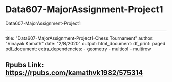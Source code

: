 # Data607-MajorAssignment-Project1
Data607-MajorAssignment-Project1

---
title: "Data607-MajorAssignment-Project1-Chess Tournament"
author: "Vinayak Kamath"
date: "2/8/2020"
output: 
  html_document:
    df_print: paged
  pdf_document:
    extra_dependencies:
    - geometry
    - multicol
    - multirow

Rpubs Link: https://rpubs.com/kamathvk1982/575314
---

